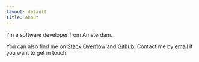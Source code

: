 ```yaml
---
layout: default
title: About
---
```


I'm a software developer from Amsterdam. 

You can also find me on [Stack Overflow][0] and [Github][1]. Contact me by [email][2] if you want to get in touch.

[0]: http://stackoverflow.com/users/205859/ufuk-haciogullari
[1]: https://github.com/uhaciogullari
[2]: http://www.google.com/recaptcha/mailhide/d?k=01c3kzjml-BCAdTwiRgm8ucQ==&c=0NW5LlEdd1nEIz-ruQSLo86auCFEoGpgD5cZPjhlZdo=